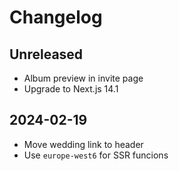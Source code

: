 # Changelog

## Unreleased
- Album preview in invite page
- Upgrade to Next.js 14.1

## 2024-02-19
- Move wedding link to header
- Use `europe-west6` for SSR funcions
